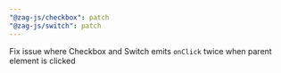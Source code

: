 ```yaml
---
"@zag-js/checkbox": patch
"@zag-js/switch": patch
---
```


Fix issue where Checkbox and Switch emits `onClick` twice when parent element is clicked
